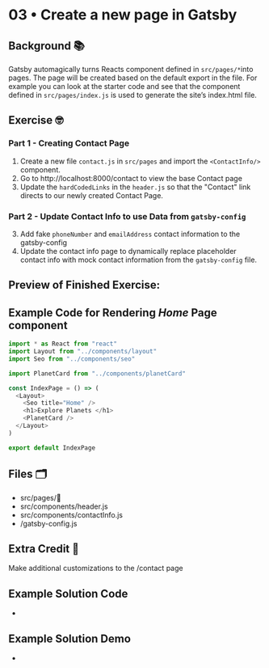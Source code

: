 # 03 • Create a new page in Gatsby

## Background 📚

Gatsby automagically turns Reacts component defined in `src/pages/*`into pages. The page will be created based on the default export in the file. For example you can look at the starter code and see that the component defined in `src/pages/index.js` is used to generate the site’s index.html file. 
 
## Exercise 🤓

### Part 1  - Creating Contact Page
1. Create a new file `contact.js` in `src/pages` and import the `<ContactInfo/>` component. 
2. Go to http://localhost:8000/contact to view the base Contact page    
3. Update the `hardCodedLinks` in the `header.js` so that the "Contact" link directs to our newly created Contact Page.

### Part 2 - Update Contact Info to use Data from `gatsby-config`
3. Add fake `phoneNumber` and `emailAddress` contact information to the gatsby-config
4. Update the contact info page to dynamically replace placeholder contact info with mock contact information  from the `gatsby-config` file. 

## Preview of Finished Exercise:

## Example Code for Rendering _Home_ Page component
 
```js 
import * as React from "react"
import Layout from "../components/layout"
import Seo from "../components/seo"

import PlanetCard from "../components/planetCard"

const IndexPage = () => (
  <Layout>
    <Seo title="Home" />
    <h1>Explore Planets </h1>
    <PlanetCard />
  </Layout>
)

export default IndexPage
``` 
 
## Files 🗂
- src/pages/👀
- src/components/header.js
- src/components/contactInfo.js
- /gatsby-config.js

## Extra Credit 💯
Make additional customizations to the /contact page 

## Example Solution Code
- 

## Example Solution Demo
- 
